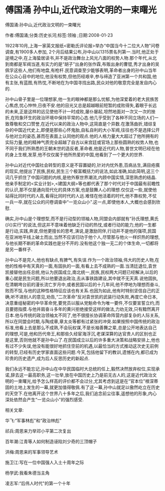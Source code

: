 # 傅国涌  孙中山,近代政治文明的一束曙光    
    
傅国涌:孙中山,近代政治文明的一束曙光    
作者:傅国涌;分类:历史长河;标签:领袖 ;日期:2008-01-23    
1922年10月,上海一家英文报纸<密勒氏评论报>举办“中国当今十二位大人物"问卷调查,有1900多人参加, 2个月后结果公布,孙中山以1315票名列第一.当时,他正处于逆境之中,在上海蛰居读书,并不是政治舞台上风光八面的权势人物.那个年代,从北到南都是军阀当道,有实力的是“胡子"出身的张作霖,布贩出身的曹锟,秀才出身的吴佩孚这些人,他们有地盘,有枪杆.民意调查至少能够表明,革命者出身的孙中山当年在公众心目中的地位,他没有权势,但他历经艰辛,参与缔造了亚洲第一个共和国,他有主张,有蓝图,有热忱,不断地在为中国寻找出路,民众对他的敬意完全是发自内心的.    
孙中山骨子里是一位理想家,他一生的眼神都是那么忧郁,为他深爱着的老大民族苦心焦虑,忧心忡忡,日夜不安.他的目光又总是超越眼前短暂的成败得失,着眼于长远的未来,正是这样的远见使他不计一时成败,屡仆屡起,坦然地面对一次又一次的挫折,在险象环生的政治环境中保持平常的心态.他几乎受到了各种不同立场的人们一致尊敬和交口赞誉,在近代以来的政治人物中,这简直是个异数.在激荡曲折,错综复杂的中国近代史上,即便是那些心怀鬼胎,自私自利的大小军阀,往往也不是选择公开与他对立的姿态,甚而在表面上认同他的观点.他的人格力量大大超过了他所拥有的实际力量,他的精神气质完全超越了自古以来宫廷或官场上那些圆熟的权势人物,也不同于我们所熟悉的王朝末世的造反者,革命者,他是近代的人物,普世文明已经在他的身上生根,发芽,他不仅仅属于他所热爱的中国,他看到了一个更大的世界.    
孙中山对近代中国社会转型的意义是不容置疑的,针对内忧外患,百病丛生,满目疮痍的现实,他提出了民族,民权,民生三个极富概括力的说法,如此准确,如此简明,这三个词几乎抓住了中国问题的内核,是他外察世界潮流,内顾中国实情,深思熟虑的结晶.他亲手制定的<实业计划>,<建国大纲>等也都代表了那个时代对于中国最有前瞻性的认识,那不仅是通向现代化的具体方案,也是鼓舞人心的理想.仅仅这一些,就使他站得比同时代的人高,看得比同时代的人远.难怪在他活着的时代,他不靠权势,不仗一兵一卒,就在公众的问卷调查中“一览众山小".这一点,即使他本人,大概也会感到欣慰.    
确实,孙中山是个理想型,而不是行动型的领袖人物,同盟会内部就有“孙氏理想,黄氏(兴)实行"的说法,但这并不意味着他缺乏行动的热忱,或者行动的能力,他的一生都是行动,实践,奔波,但他更擅长的思考,演说,是激励同伴,行动并不是他的强项,民国在亚洲地平线上破土而出,当然不应该归功于他个人,尽管那与他火一样炽热的理想,与他长期不断的革命实践也是分不开的.没有他这个独一无二的个体生命,一切都将是另一番样子.    
孙中山不是完人,他也有缺点,有脾气,有失误.作为一个政治领袖,伟大的历史人物,在他的性格中有天真的一面,有固执的一面,有看上去不成熟的一面.当清廷退位,袁世凯接替他出任总统,他认为民国成立,南北统一,民族,民权两大问题已经解决,以后的重心就是民生问题,所以他要退出政治,去从事铁路建设,其中就不无天真.说他固执,在清朝垮台前的漫长流亡岁月中,或者民国以后的十几年间,他不停地为理想而奋斗,败而不馁,与他的这种性格特征应该也有关系.也因为如此,他有时特别坚信自己的正确,听不进别人的意见,劝告,“二次革命"反对袁世凯的武装行动失败,再度亡命日本,决意重组秘密的中华革命党,要党员以服从党魁命令为唯一要件,不仅要宣誓立约,而且要摁指摸.与他并肩奋斗多年的黄兴拒绝接受这样的做法,力劝无效,只有黯然离开日本.他与传统的政治领袖太不同了,他不很擅长协调革命阵营内部复杂的人际关系,所以在同盟会时期,与陶成章,章太炎等都有过紧张的冲突.如果按照中国传统的政治标准,他看上去是那么不成熟,不会玩权谋,不是长袖善舞之辈,总是公开地表达自己的理想,可是,他和历代帝王,和那些久经宦海浮沉,老谋深算的达官贵人的区别也正是这里,否则他就不是孙中山了.在民国成立以后的许多重大决策和战略安排上,他也有过不少失误,他没有能很好地抓住空前的机遇,以最恰当的方式推动这次史无前例的转型,已经有历史学家直面这些问题.今天,包括他留下的教训,遗憾在内,都已成为珍贵的历史遗产,成为后人反思历史的新起点.    
我们永远不能忘记,孙中山在中华民国临时大总统的任上,毅然决然放弃权位,实现承诺,辞去这一最高职务,这一壮举,放在中国历史上乃是前无古人的,这是近代政治文明的一束曙光,给予怎么样高的评价都不会过分,尤其考虑到这是在“官本位"根深蒂固的土地上发生的一幕,就更加值得敬佩.有了这一幕,孙中山就足以傲然屹立在历史的天空下.在他离开这个世界八十多年之后,我们追念前尘往事,遥想他的形象,内心深处依然会产生“一览众山小"的强烈感受.    
    
相关文章:    
华飞:“军事林彪"和“政治林彪"    
祁兵:周恩来力举邓小平第二次复出    
百年潮:江青等人如何制造诬陷刘少奇的三顶帽子    
洪梅:周恩来的军事领导艺术    
施卫江:写在一位中国强人入土十周年之际    
杨学武:我看朱德当主角    
凌志军:“后伟人时代"的第一个十年